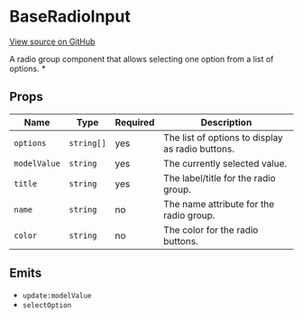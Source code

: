 # BaseRadioInput

[View source on GitHub](https://github.com/DestillApp/main/blob/main/frontend/src/ui/BaseRadioInput.vue)

A radio group component that allows selecting one option from a list of options.
 *

## Props

| Name | Type | Required | Description |
|------|------|----------|-------------|
| `options` | `string[]` | yes | The list of options to display as radio buttons. |
| `modelValue` | `string` | yes | The currently selected value. |
| `title` | `string` | yes | The label/title for the radio group. |
| `name` | `string` | no | The name attribute for the radio group. |
| `color` | `string` | no | The color for the radio buttons. |

## Emits

- `update:modelValue`
- `selectOption`
